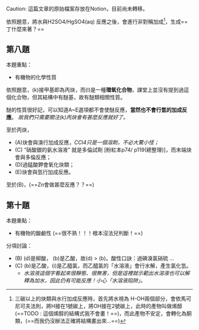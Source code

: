 Caution: 這篇文章的原始檔案存放在Notion，目前尚未轉移。

依照題意，將水與H2SO4/HgSO4(aq) 反應之後，會進行非對稱加成[^1]，生成==丁什麼來著？==

[^1]: 三碳以上的炔類與水行加成反應時，首先將水視為 H-OH兩個部分，會依馬可尼可夫法則，將H接在1號碳上，將OH接在2號碳上，此時的產物叫做烯醇 (==TODO : 這個烯醇的結構式我不會畫！==)，而此產物不安定，會轉化為酮類，(==而我仍沒辦法正確將結構畫出來…==)

## 第八題

本題重點：
- 有機物的化學性質

依照題意，(k)接甲基即為丙炔，而(l)是一種**環氧化合物**，課堂上並沒有提到過這個化合物，但其結構中有醚基，故有醚類相關性質。

醚的性質很好記，可以知道A~E選項都不會使醚反應，**當然也不會行氫的加成反應**。 *故我們只需要關注(k)丙炔會有甚麼反應就好了。*

至於丙炔，
- (A)炔會與溴行加成反應，*CCl4只是一個溶劑，不必大驚小怪；*
- (C) “硝酸銀的氨水溶液” 就是多倫試劑 [粉紅本p74/ p119(總整理)]，而末端炔會與多倫反應；
- (D)過錳酸鉀會氧化炔類；
- (E)炔會與氫行加成反應。

至於(B)，(==Zn會做甚麼反應？？==)

## 第十題

本題重點：
- 有機物的酸鹼性 (==很不熟！！！根本沒法兒判斷！==)

分項討論：
- (B) (d)是柳酸， (b)是乙酸，故(d) > (b)。酸性口訣：過碘溴氯硝硫 …
- (C) (b)是乙酸，(i)是乙醯氯，而乙醯氯的「水溶液」會行水解，產生氯化氫。
	- *水溶液這個字看起來很靜態、很無害，但是這裡就示範出水溶液也可以解釋為加水，因此仍有可能反應！小心「水溶液陷阱」。*


